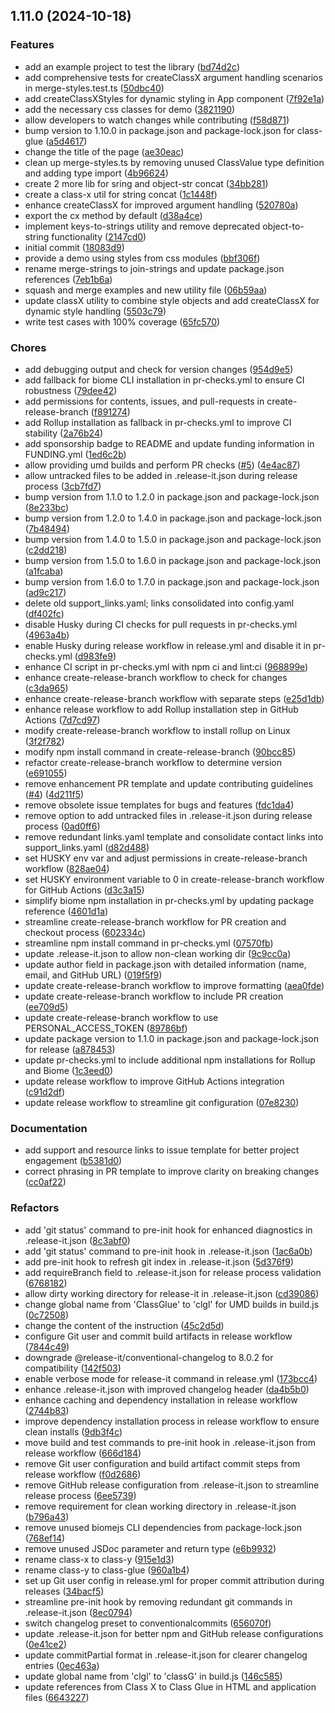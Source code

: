 

## 1.11.0 (2024-10-18)


### Features

* add an example project to test the library ([bd74d2c](https://github.com/shettayyy/class-glue/commit/bd74d2cf7ad97be7c6e4c2d432483b30f5bad49d))
* add comprehensive tests for createClassX argument handling scenarios in merge-styles.test.ts ([50dbc40](https://github.com/shettayyy/class-glue/commit/50dbc40f0ada42e86185f1716774dbc09f845589))
* add createClassXStyles for dynamic styling in App component ([7f92e1a](https://github.com/shettayyy/class-glue/commit/7f92e1a6ff4e0cd94416b04968d19437448ae989))
* add the necessary css classes for demo ([3821190](https://github.com/shettayyy/class-glue/commit/38211902a8e4d70026835ed89e8b8e9f07d8a4d7))
* allow developers to watch changes while contributing ([f58d871](https://github.com/shettayyy/class-glue/commit/f58d871eff94b8263cc40282abb2b20301ad6162))
* bump version to 1.10.0 in package.json and package-lock.json for class-glue ([a5d4617](https://github.com/shettayyy/class-glue/commit/a5d4617191de735532afe361c32280253875efb6))
* change the title of the page ([ae30eac](https://github.com/shettayyy/class-glue/commit/ae30eac01d14172fb16f33f96a5f5698352c0e42))
* clean up merge-styles.ts by removing unused ClassValue type definition and adding type import ([4b96624](https://github.com/shettayyy/class-glue/commit/4b96624bd43784645806474db3986436e6cd4f19))
* create 2 more lib for sring and object-str concat ([34bb281](https://github.com/shettayyy/class-glue/commit/34bb28166e9de7eb7fa2658af9be56f4554f4d62))
* create a class-x util for string concat ([1c1448f](https://github.com/shettayyy/class-glue/commit/1c1448f37618feaf144fd1527c7dbbe4ddbee476))
* enhance createClassX for improved argument handling ([520780a](https://github.com/shettayyy/class-glue/commit/520780a16e6e191d400524b2ddcaadc2e97d84e1))
* export the cx method by default ([d38a4ce](https://github.com/shettayyy/class-glue/commit/d38a4ce19d8f13a506212f17c2531013f9cb2fec))
* implement keys-to-strings utility and remove deprecated object-to-string functionality ([2147cd0](https://github.com/shettayyy/class-glue/commit/2147cd0b5f890885a4d777fea375fd1f38325028))
* initial commit ([18083d9](https://github.com/shettayyy/class-glue/commit/18083d9bc32432907d06e79f20ff3d5c51febca3))
* provide a demo using styles from css modules ([bbf306f](https://github.com/shettayyy/class-glue/commit/bbf306fd2c97b5360a99442abcfd4fca370d7554))
* rename merge-strings to join-strings and update package.json references ([7eb1b6a](https://github.com/shettayyy/class-glue/commit/7eb1b6a849f7ce6532ddf55218b5fa2d56e64154))
* squash and merge examples and new utility file ([06b59aa](https://github.com/shettayyy/class-glue/commit/06b59aa2a8db769c9eb0cd8c31f263d9cbab6330))
* update classX utility to combine style objects and add createClassX for dynamic style handling ([5503c79](https://github.com/shettayyy/class-glue/commit/5503c794a48991b71491c59ff6b55402295b2beb))
* write test cases with 100% coverage ([65fc570](https://github.com/shettayyy/class-glue/commit/65fc570900cb7da4ed96fc54b8d406bea3d3a266))


### Chores

* add debugging output and check for version changes ([954d9e5](https://github.com/shettayyy/class-glue/commit/954d9e59445cbee90906f4bd1f4e5d3e51bb5827))
* add fallback for biome CLI installation in pr-checks.yml to ensure CI robustness ([79dee42](https://github.com/shettayyy/class-glue/commit/79dee42e9341d604eb25565bf81138fdb9142fd5))
* add permissions for contents, issues, and pull-requests in create-release-branch ([f891274](https://github.com/shettayyy/class-glue/commit/f891274146b3618cfa710279af84ab56c397a6ed))
* add Rollup installation as fallback in pr-checks.yml to improve CI stability ([2a76b24](https://github.com/shettayyy/class-glue/commit/2a76b24500fbe1162407e5734ae0bf9061cf6361))
* add sponsorship badge to README and update funding information in FUNDING.yml ([1ed6c2b](https://github.com/shettayyy/class-glue/commit/1ed6c2b9a3637c30ec10fcca6227c05674390ec3))
* allow providing umd builds and perform PR checks ([#5](https://github.com/shettayyy/class-glue/issues/5)) ([4e4ac87](https://github.com/shettayyy/class-glue/commit/4e4ac87e21aae2b14f4af343b9425bd7a5bd1ee7))
* allow untracked files to be added in .release-it.json during release process ([3cb7fd7](https://github.com/shettayyy/class-glue/commit/3cb7fd7a50d6ec07127125618ff48eda06a1f50a))
* bump version from 1.1.0 to 1.2.0 in package.json and package-lock.json ([8e233bc](https://github.com/shettayyy/class-glue/commit/8e233bc7838cfe2e2555719f7aa8973446071166))
* bump version from 1.2.0 to 1.4.0 in package.json and package-lock.json ([7b48494](https://github.com/shettayyy/class-glue/commit/7b48494b9b82720771ecde36e994949bc950e1a8))
* bump version from 1.4.0 to 1.5.0 in package.json and package-lock.json ([c2dd218](https://github.com/shettayyy/class-glue/commit/c2dd218757045ba14e441955f87c85e9cbb57717))
* bump version from 1.5.0 to 1.6.0 in package.json and package-lock.json ([a1fcaba](https://github.com/shettayyy/class-glue/commit/a1fcabac4f4842f726751946d83b324c0677d5bb))
* bump version from 1.6.0 to 1.7.0 in package.json and package-lock.json ([ad9c217](https://github.com/shettayyy/class-glue/commit/ad9c217f92d009b7d9ccf56fb4ddb587821b9cf5))
* delete old support_links.yaml; links consolidated into config.yaml ([df402fc](https://github.com/shettayyy/class-glue/commit/df402fcc274b715ddb03b344f506d53ab0884fe6))
* disable Husky during CI checks for pull requests in pr-checks.yml ([4963a4b](https://github.com/shettayyy/class-glue/commit/4963a4b76a9d68cc84e0c75ccdae823beaa0c7cd))
* enable Husky during release workflow in release.yml and disable it in pr-checks.yml ([d983fe9](https://github.com/shettayyy/class-glue/commit/d983fe978282ec7f81cf014807aca536b9ab1a86))
* enhance CI script in pr-checks.yml with npm ci and lint:ci ([968899e](https://github.com/shettayyy/class-glue/commit/968899eceda477fad4f7701e91e3833d5f36cd6e))
* enhance create-release-branch workflow to check for changes ([c3da965](https://github.com/shettayyy/class-glue/commit/c3da965471cec3a838541abd9dd02ee63d3c36c3))
* enhance create-release-branch workflow with separate steps ([e25d1db](https://github.com/shettayyy/class-glue/commit/e25d1db262c8044dd8725d5491254f51c76b4dbc))
* enhance release workflow to add Rollup installation step in GitHub Actions ([7d7cd97](https://github.com/shettayyy/class-glue/commit/7d7cd97665cfa95e8e794c8c47e2333ba0b6ffa2))
* modify create-release-branch workflow to install rollup on Linux ([3f2f782](https://github.com/shettayyy/class-glue/commit/3f2f782ba8416bf47cc7801dbc5f97ec76c185e2))
* modify npm install command in create-release-branch ([90bcc85](https://github.com/shettayyy/class-glue/commit/90bcc8507e54f83dcd287a453b9104d4e3caaa30))
* refactor create-release-branch workflow to determine version ([e691055](https://github.com/shettayyy/class-glue/commit/e6910557f4f7d247a96e0aed0c80cf40c026d65e))
* remove enhancement PR template and update contributing guidelines ([#4](https://github.com/shettayyy/class-glue/issues/4)) ([4d211f5](https://github.com/shettayyy/class-glue/commit/4d211f5c7612dbf9b320f679a60c715659af171b))
* remove obsolete issue templates for bugs and features ([fdc1da4](https://github.com/shettayyy/class-glue/commit/fdc1da427d1468e5d1ae735f039e71d7452a2c94))
* remove option to add untracked files in .release-it.json during release process ([0ad0ff6](https://github.com/shettayyy/class-glue/commit/0ad0ff6b1f410461d6311826973029cb2153b8ee))
* remove redundant links.yaml template and consolidate contact links into support_links.yaml ([d82d488](https://github.com/shettayyy/class-glue/commit/d82d48835b72466c51c12ad3a2796bffc1b889a6))
* set HUSKY env var and adjust permissions in create-release-branch workflow ([828ae04](https://github.com/shettayyy/class-glue/commit/828ae04c8a37a0e697f26bf984e258a97a9d28a1))
* set HUSKY environment variable to 0 in create-release-branch workflow for GitHub Actions ([d3c3a15](https://github.com/shettayyy/class-glue/commit/d3c3a15539f62299dacc5b38ea54928b1bdb3387))
* simplify biome npm installation in pr-checks.yml by updating package reference ([4601d1a](https://github.com/shettayyy/class-glue/commit/4601d1a4c92ab3a170dbb0b421f1150cc9bcb707))
* streamline create-release-branch workflow for PR creation and checkout process ([602334c](https://github.com/shettayyy/class-glue/commit/602334cb8a687ff92ddc6ca9f575bf2ad129b407))
* streamline npm install command in pr-checks.yml ([07570fb](https://github.com/shettayyy/class-glue/commit/07570fb41c1c3f7f11426776ccd990867296a786))
* update .release-it.json to allow non-clean working dir ([9c9cc0a](https://github.com/shettayyy/class-glue/commit/9c9cc0aaa2c051973c6e84f43f83d530fad24c12))
* update author field in package.json with detailed information (name, email, and GitHub URL) ([019f5f9](https://github.com/shettayyy/class-glue/commit/019f5f92130f444a36e550401285645c088d909e))
* update create-release-branch workflow to improve formatting ([aea0fde](https://github.com/shettayyy/class-glue/commit/aea0fdece76fdb92a8d00dc6f806f4a14713eda9))
* update create-release-branch workflow to include PR creation ([ee709d5](https://github.com/shettayyy/class-glue/commit/ee709d5237ad2ef672716ea63f004964225fe484))
* update create-release-branch workflow to use PERSONAL_ACCESS_TOKEN ([89786bf](https://github.com/shettayyy/class-glue/commit/89786bf320fdb1ac0027733b92cf6935b66c9a88))
* update package version to 1.1.0 in package.json and package-lock.json for release ([a878453](https://github.com/shettayyy/class-glue/commit/a878453f296b60a39d8de63ee7f430d0ec988fb4))
* update pr-checks.yml to include additional npm installations for Rollup and Biome ([1c3eed0](https://github.com/shettayyy/class-glue/commit/1c3eed063605b3e937930b9c7b647633c854fb68))
* update release workflow to improve GitHub Actions integration ([c91d2df](https://github.com/shettayyy/class-glue/commit/c91d2df496fb42435b0a53781abf4441af5ccfe1))
* update release workflow to streamline git configuration ([07e8230](https://github.com/shettayyy/class-glue/commit/07e8230c80b36a32b928dd8a59fe6d553df42abb))


### Documentation

* add support and resource links to issue template for better project engagement ([b5381d0](https://github.com/shettayyy/class-glue/commit/b5381d05a0c9360a2b9918567cb52fa259962178))
* correct phrasing in PR template to improve clarity on breaking changes ([cc0af22](https://github.com/shettayyy/class-glue/commit/cc0af2267f002f771a9a524379d816e925f64da5))


### Refactors

* add 'git status' command to pre-init hook for enhanced diagnostics in .release-it.json ([8c3abf0](https://github.com/shettayyy/class-glue/commit/8c3abf0fee649580b7fbd1d56707f10e19f55bc5))
* add 'git status' command to pre-init hook in .release-it.json ([1ac6a0b](https://github.com/shettayyy/class-glue/commit/1ac6a0b8ed78914cdb9d7ba42bdad26d5cd62fe7))
* add pre-init hook to refresh git index in .release-it.json ([5d376f9](https://github.com/shettayyy/class-glue/commit/5d376f95d3902f63fa7613a132a2dd9bb9e64a51))
* add requireBranch field to .release-it.json for release process validation ([6768182](https://github.com/shettayyy/class-glue/commit/67681827a5775996397c2d5ca66061cffa88c244))
* allow dirty working directory for release-it in .release-it.json ([cd39086](https://github.com/shettayyy/class-glue/commit/cd390865daecafce463968c328ea7b057b64dfa2))
* change global name from 'ClassGlue' to 'clgl' for UMD builds in build.js ([0c72508](https://github.com/shettayyy/class-glue/commit/0c7250837bdff1cbe698214fe8b15ea046d98cb6))
* change the content of the instruction ([45c2d5d](https://github.com/shettayyy/class-glue/commit/45c2d5d2ea8fc5b1dfdb2a3e465fbf9b7da38835))
* configure Git user and commit build artifacts in release workflow ([7844c49](https://github.com/shettayyy/class-glue/commit/7844c498c932f105152be2cf1d06c61d975d05a9))
* downgrade @release-it/conventional-changelog to 8.0.2 for compatibility ([142f503](https://github.com/shettayyy/class-glue/commit/142f503afecb74a3fb7baaa6a8a22b7a8cb68b7c))
* enable verbose mode for release-it command in release.yml ([173bcc4](https://github.com/shettayyy/class-glue/commit/173bcc4b11f97f04a77d8744d5b9cd6ac776ede8))
* enhance .release-it.json with improved changelog header ([da4b5b0](https://github.com/shettayyy/class-glue/commit/da4b5b05208e3ba4f864b7d95ffb317a97393621))
* enhance caching and dependency installation in release workflow ([2744b83](https://github.com/shettayyy/class-glue/commit/2744b83bb1b1bd86aa09021eb2fb53468ac75915))
* improve dependency installation process in release workflow to ensure clean installs ([9db3f4c](https://github.com/shettayyy/class-glue/commit/9db3f4c8738a4f0c05c3a642499d680144885d4c))
* move build and test commands to pre-init hook in .release-it.json from release workflow ([666d184](https://github.com/shettayyy/class-glue/commit/666d184df56fc643c8ac841a234df84a0c969197))
* remove Git user configuration and build artifact commit steps from release workflow ([f0d2686](https://github.com/shettayyy/class-glue/commit/f0d2686f19542de407bc45265a6f1238d66350af))
* remove GitHub release configuration from .release-it.json to streamline release process ([6ee5739](https://github.com/shettayyy/class-glue/commit/6ee57396186dd7ed112fbc24bb4229aab912db5e))
* remove requirement for clean working directory in .release-it.json ([b796a43](https://github.com/shettayyy/class-glue/commit/b796a4349a03f9b20b6c60cabb7f03e92ed7dcb6))
* remove unused biomejs CLI dependencies from package-lock.json ([768ef14](https://github.com/shettayyy/class-glue/commit/768ef14ff606bcdf74fdeb0ba02cbecfea71497f))
* remove unused JSDoc parameter and return type ([e6b9932](https://github.com/shettayyy/class-glue/commit/e6b9932005ae18d1aa4e8f95a13efe2be1a0cbb2))
* rename class-x to class-y ([915e1d3](https://github.com/shettayyy/class-glue/commit/915e1d396c64daba70976fd9354753cfdc1297a0))
* rename class-y to class-glue ([960a1b4](https://github.com/shettayyy/class-glue/commit/960a1b4e1a5aa4e23d04bff4f2634bc00ef68748))
* set up Git user config in release.yml for proper commit attribution during releases ([34bacf5](https://github.com/shettayyy/class-glue/commit/34bacf56235229f42421a4aa72ab10272843f347))
* streamline pre-init hook by removing redundant git commands in .release-it.json ([8ec0794](https://github.com/shettayyy/class-glue/commit/8ec0794bf042f232c67cbfdcae6e64d25f620812))
* switch changelog preset to conventionalcommits ([656070f](https://github.com/shettayyy/class-glue/commit/656070f6dda88517afa6013797b2df12a0cdad76))
* update .release-it.json for better npm and GitHub release configurations ([0e41ce2](https://github.com/shettayyy/class-glue/commit/0e41ce209d2a4dd109a43465ab01b40980ec5919))
* update commitPartial format in .release-it.json for clearer changelog entries ([0ec463a](https://github.com/shettayyy/class-glue/commit/0ec463a7a3b54decf6ff9b5a0d3455605eb06ba6))
* update global name from 'clgl' to 'classG' in build.js ([146c585](https://github.com/shettayyy/class-glue/commit/146c585149258b858c0fbc5b29deeabeaab59c8e))
* update references from Class X to Class Glue in HTML and application files ([6643227](https://github.com/shettayyy/class-glue/commit/6643227af80f695a7c06d6e444b7c1ea38cf6ba8))
